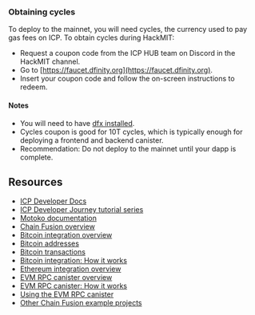 ### Obtaining cycles

To deploy to the mainnet, you will need cycles, the currency used to pay gas fees on ICP. To obtain cycles during HackMIT:

- Request a coupon code from the ICP HUB team on Discord in the HackMIT channel.
- Go to [https://faucet.dfinity.org](https://faucet.dfinity.org).
- Insert your coupon code and follow the on-screen instructions to redeem.

#### Notes
- You will need to have [dfx installed](https://internetcomputer.org/docs/current/developer-docs/getting-started/install/#installing-dfx-via-dfxvm).
- Cycles coupon is good for 10T cycles, which is typically enough for deploying a frontend and backend canister.
- Recommendation: Do not deploy to the mainnet until your dapp is complete.

## Resources 

- [ICP Developer Docs](https://internetcomputer.org/docs/current/developer-docs/getting-started/overview-of-icp)
- [ICP Developer Journey tutorial series](https://internetcomputer.org/docs/current/tutorials/developer-journey/)
- [Motoko documentation](https://internetcomputer.org/docs/current/motoko/main/getting-started/motoko-introduction)
- [Chain Fusion overview](https://internetcomputer.org/docs/current/developer-docs/multi-chain/overview)
- [Bitcoin integration overview](https://internetcomputer.org/docs/current/developer-docs/multi-chain/bitcoin/overview)
- [Bitcoin addresses](https://internetcomputer.org/docs/current/developer-docs/multi-chain/bitcoin/using-btc/generate-addresses)
- [Bitcoin transactions](https://internetcomputer.org/docs/current/developer-docs/multi-chain/bitcoin/using-btc/create-transactions)
- [Bitcoin integration: How it works](https://internetcomputer.org/docs/current/references/bitcoin-how-it-works)
- [Ethereum integration overview](https://internetcomputer.org/docs/current/developer-docs/multi-chain/ethereum/overview)
- [EVM RPC canister overview](https://internetcomputer.org/docs/current/developer-docs/multi-chain/ethereum/evm-rpc/overview)
- [EVM RPC canister: How it works](https://internetcomputer.org/docs/current/developer-docs/multi-chain/ethereum/evm-rpc/how-it-works)
- [Using the EVM RPC canister](https://internetcomputer.org/docs/current/developer-docs/multi-chain/ethereum/evm-rpc/evm-rpc-canister)
- [Other Chain Fusion example projects](https://internetcomputer.org/docs/current/developer-docs/multi-chain/examples)
